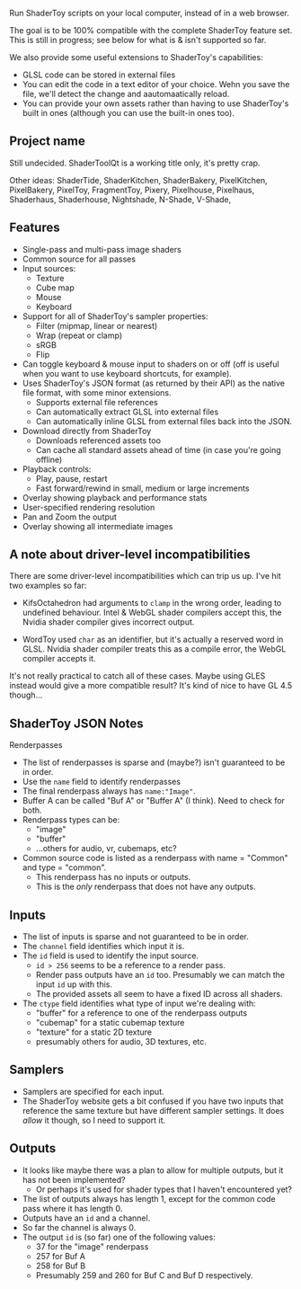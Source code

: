 Run ShaderToy scripts on your local computer, instead of in a web browser. 

The goal is to be 100% compatible with the complete ShaderToy feature set.
This is still in progress; see below for what is & isn't supported so far.

We also provide some useful extensions to ShaderToy's capabilities: 
* GLSL code can be stored in external files
* You can edit the code in a text editor of your choice. Wehn you save the
  file, we'll detect the change and aautomaatically reload.
* You can provide your own assets rather than having to use ShaderToy's built
  in ones (although you can use the built-in ones too).


Project name
------------

Still undecided. ShaderToolQt is a working title only, it's pretty crap. 

Other ideas: ShaderTide, ShaderKitchen, ShaderBakery, PixelKitchen,
PixelBakery, PixelToy, FragmentToy, Pixery, Pixelhouse, Pixelhaus, Shaderhaus,
Shaderhouse, Nightshade, N-Shade, V-Shade,



Features
--------

- Single-pass and multi-pass image shaders
- Common source for all passes
- Input sources:
  - Texture
  - Cube map
  - Mouse
  - Keyboard
- Support for all of ShaderToy's sampler properties:
  - Filter (mipmap, linear or nearest)
  - Wrap (repeat or clamp)
  - sRGB
  - Flip
- Can toggle keyboard & mouse input to shaders on or off (off is useful when you want to use keyboard shortcuts, for example).
- Uses ShaderToy's JSON format (as returned by their API) as the native file format, with some minor extensions.
  - Supports external file references
  - Can automatically extract GLSL into external files
  - Can automatically inline GLSL from external files back into the JSON.
- Download directly from ShaderToy
   - Downloads referenced assets too
   - Can cache all standard assets ahead of time (in case you're going offline)
- Playback controls:
  - Play, pause, restart
  - Fast forward/rewind in small, medium or large increments
- Overlay showing playback and performance stats
- User-specified rendering resolution
- Pan and Zoom the output
- Overlay showing all intermediate images


A note about driver-level incompatibilities
-------------------------------------------

There are some driver-level incompatibilities which can trip us up. I've hit
two examples so far:

- KifsOctahedron had arguments to `clamp` in the wrong order, leading to
  undefined behaviour. Intel & WebGL shader compilers accept this, the Nvidia
  shader compiler gives incorrect output.

- WordToy used `char` as an identifier, but it's actually a reserved word in 
  GLSL. Nvidia shader compiler treats this as a compile error, the WebGL 
  compiler accepts it.

It's not really practical to catch all of these cases. Maybe using GLES
instead would give a more compatible result? It's kind of nice to have GL 4.5
though...


ShaderToy JSON Notes
--------------------

Renderpasses

- The list of renderpasses is sparse and (maybe?) isn't guaranteed to be in order. 
- Use the `name` field to identify renderpasses
- The final renderpass always has `name:"Image"`.
- Buffer A can be called "Buf A" or "Buffer A" (I think). Need to check for both.
- Renderpass types can be:
  - "image"
  - "buffer"
  - ...others for audio, vr, cubemaps, etc?
- Common source code is listed as a renderpass with name = "Common" and type = "common".
  - This renderpass has no inputs or outputs.
  - This is the *only* renderpass that does not have any outputs.

Inputs
------
- The list of inputs is sparse and not guaranteed to be in order.
- The `channel` field identifies which input it is.
- The `id` field is used to identify the input source.
  - `id > 256`  seems to be a reference to a render pass.
  - Render pass outputs have an `id` too. Presumably we can match the input `id` up with this.
  - The provided assets all seem to have a fixed ID across all shaders.
- The `ctype` field identifies what type of input we're dealing with:
  - "buffer" for a reference to one of the renderpass outputs
  - "cubemap" for a static cubemap texture
  - "texture" for a static 2D texture
  - presumably others for audio, 3D textures, etc.

Samplers
--------
- Samplers are specified for each input.
- The ShaderToy website gets a bit confused if you have two inputs that
  reference the same texture but have different sampler settings. It does
  *allow* it though, so I need to support it.

Outputs
-------
- It looks like maybe there was a plan to allow for multiple outputs, but it has not been implemented?
  - Or perhaps it's used for shader types that I haven't encountered yet?
- The list of outputs always has length 1, except for the common code pass where it has length 0.
- Outputs have an `id` and a channel.
- So far the channel is always 0.
- The output `id` is (so far) one of the following values:
  - 37 for the "image" renderpass
  - 257 for Buf A
  - 258 for Buf B
  - Presumably 259 and 260 for Buf C and Buf D respectively.
